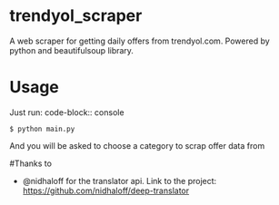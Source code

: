 # trendyol_scraper
A web scraper for getting daily offers from trendyol.com. Powered by python and beautifulsoup library.

# Usage
Just run:
code-block:: console

    $ python main.py

And you will be asked to choose a category to scrap offer data from

#Thanks to
* @nidhaloff for the translator api. Link to the project: https://github.com/nidhaloff/deep-translator
